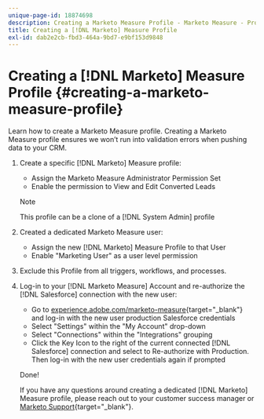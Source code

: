 ```yaml
---
unique-page-id: 18874698
description: Creating a Marketo Measure Profile - Marketo Measure - Product Documentation
title: Creating a [!DNL Marketo] Measure Profile
exl-id: dab2e2cb-fbd3-464a-9bd7-e9bf153d9848
---
```

# Creating a [!DNL Marketo] Measure Profile {#creating-a-marketo-measure-profile}

Learn how to create a Marketo Measure profile. Creating a Marketo Measure profile ensures we won’t run into validation errors when pushing data to your CRM.

1. Create a specific [!DNL Marketo] Measure profile:

   * Assign the Marketo Measure Administrator Permission Set
   * Enable the permission to View and Edit Converted Leads

   >[!NOTE]
   >
   >This profile can be a clone of a [!DNL System Admin] profile

1. Created a dedicated Marketo Measure user:

   * Assign the new [!DNL Marketo] Measure Profile to that User
   * Enable "Marketing User" as a user level permission

1. Exclude this Profile from all triggers, workflows, and processes.
1. Log-in to your [!DNL Marketo Measure] Account and re-authorize the [!DNL Salesforce] connection with the new user:

   * Go to [experience.adobe.com/marketo-measure](https://experience.adobe.com/marketo-measure){target="_blank"} and log-in with the new user production Salesforce credentials
   * Select "Settings" within the "My Account" drop-down
   * Select "Connections" within the "Integrations" grouping
   * Click the Key Icon to the right of the current connected [!DNL Salesforce] connection and select to Re-authorize with Production. Then log-in with the new user credentials again if prompted

   Done!

   If you have any questions around creating a dedicated [!DNL Marketo] Measure profile, please reach out to your customer success manager or [Marketo Support](https://nation.marketo.com/t5/support/ct-p/Support){target="_blank"}.
